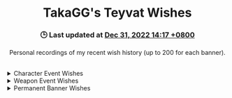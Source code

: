 <h1 align="center">TakaGG's Teyvat Wishes</h1>
<h3 align="center">🕒 Last updated at <u>Dec 31, 2022 14:17 +0800</u></h3>
<p align="center">
  Personal recordings of my recent wish history (up to 200 for each banner).
</p>
<br />
<details>
  <summary>Character Event Wishes</summary>
  <table>
    <tr>
      <td>2022-12-30 20:25:40+00:00</td>
      <td>Magic Guide (3* Weapon)</td>
    </tr>
    <tr>
      <td>2022-12-30 20:25:40+00:00</td>
      <td>Emerald Orb (3* Weapon)</td>
    </tr>
    <tr>
      <td>2022-12-30 20:25:40+00:00</td>
      <td style="color: purple">Kujou Sara (4* Character)</td>
    </tr>
    <tr>
      <td>2022-12-30 20:25:40+00:00</td>
      <td>Sharpshooter's Oath (3* Weapon)</td>
    </tr>
    <tr>
      <td>2022-12-30 20:25:40+00:00</td>
      <td>Harbinger of Dawn (3* Weapon)</td>
    </tr>
    <tr>
      <td>2022-12-30 20:25:40+00:00</td>
      <td>Black Tassel (3* Weapon)</td>
    </tr>
    <tr>
      <td>2022-12-30 20:25:40+00:00</td>
      <td style="color: gold">Raiden Shogun (5* Character)</td>
    </tr>
    <tr>
      <td>2022-12-30 20:25:40+00:00</td>
      <td>Bloodtainted Greatsword (3* Weapon)</td>
    </tr>
    <tr>
      <td>2022-12-30 20:25:40+00:00</td>
      <td>Black Tassel (3* Weapon)</td>
    </tr>
    <tr>
      <td>2022-12-30 20:25:40+00:00</td>
      <td>Thrilling Tales of Dragon Slayers (3* Weapon)</td>
    </tr>
    <tr>
      <td>2022-12-30 20:25:30+00:00</td>
      <td>Sharpshooter's Oath (3* Weapon)</td>
    </tr>
    <tr>
      <td>2022-12-30 20:25:30+00:00</td>
      <td>Harbinger of Dawn (3* Weapon)</td>
    </tr>
    <tr>
      <td>2022-12-30 20:25:30+00:00</td>
      <td style="color: purple">Sayu (4* Character)</td>
    </tr>
    <tr>
      <td>2022-12-30 20:25:30+00:00</td>
      <td>Sharpshooter's Oath (3* Weapon)</td>
    </tr>
    <tr>
      <td>2022-12-30 20:25:30+00:00</td>
      <td>Skyrider Sword (3* Weapon)</td>
    </tr>
    <tr>
      <td>2022-12-30 20:25:30+00:00</td>
      <td>Ferrous Shadow (3* Weapon)</td>
    </tr>
    <tr>
      <td>2022-12-30 20:25:30+00:00</td>
      <td>Sharpshooter's Oath (3* Weapon)</td>
    </tr>
    <tr>
      <td>2022-12-30 20:25:30+00:00</td>
      <td>Sharpshooter's Oath (3* Weapon)</td>
    </tr>
    <tr>
      <td>2022-12-30 20:25:30+00:00</td>
      <td>Magic Guide (3* Weapon)</td>
    </tr>
    <tr>
      <td>2022-12-30 20:25:30+00:00</td>
      <td>Slingshot (3* Weapon)</td>
    </tr>
    <tr>
      <td>2022-12-30 20:25:24+00:00</td>
      <td>Thrilling Tales of Dragon Slayers (3* Weapon)</td>
    </tr>
    <tr>
      <td>2022-12-30 20:25:24+00:00</td>
      <td style="color: purple">Sacrificial Fragments (4* Weapon)</td>
    </tr>
    <tr>
      <td>2022-12-30 20:25:24+00:00</td>
      <td>Raven Bow (3* Weapon)</td>
    </tr>
    <tr>
      <td>2022-12-30 20:25:24+00:00</td>
      <td>Magic Guide (3* Weapon)</td>
    </tr>
    <tr>
      <td>2022-12-30 20:25:24+00:00</td>
      <td>Magic Guide (3* Weapon)</td>
    </tr>
    <tr>
      <td>2022-12-30 20:25:24+00:00</td>
      <td>Harbinger of Dawn (3* Weapon)</td>
    </tr>
    <tr>
      <td>2022-12-30 20:25:24+00:00</td>
      <td>Black Tassel (3* Weapon)</td>
    </tr>
    <tr>
      <td>2022-12-30 20:25:24+00:00</td>
      <td>Raven Bow (3* Weapon)</td>
    </tr>
    <tr>
      <td>2022-12-30 20:25:24+00:00</td>
      <td>Debate Club (3* Weapon)</td>
    </tr>
    <tr>
      <td>2022-12-30 20:25:24+00:00</td>
      <td>Slingshot (3* Weapon)</td>
    </tr>
    <tr>
      <td>2022-12-30 20:25:18+00:00</td>
      <td>Skyrider Sword (3* Weapon)</td>
    </tr>
    <tr>
      <td>2022-12-30 20:25:18+00:00</td>
      <td style="color: purple">Rosaria (4* Character)</td>
    </tr>
    <tr>
      <td>2022-12-30 20:25:18+00:00</td>
      <td>Emerald Orb (3* Weapon)</td>
    </tr>
    <tr>
      <td>2022-12-30 20:25:18+00:00</td>
      <td>Thrilling Tales of Dragon Slayers (3* Weapon)</td>
    </tr>
    <tr>
      <td>2022-12-30 20:25:18+00:00</td>
      <td>Cool Steel (3* Weapon)</td>
    </tr>
    <tr>
      <td>2022-12-30 20:25:18+00:00</td>
      <td>Slingshot (3* Weapon)</td>
    </tr>
    <tr>
      <td>2022-12-30 20:25:18+00:00</td>
      <td>Cool Steel (3* Weapon)</td>
    </tr>
    <tr>
      <td>2022-12-30 20:25:18+00:00</td>
      <td>Harbinger of Dawn (3* Weapon)</td>
    </tr>
    <tr>
      <td>2022-12-30 20:25:18+00:00</td>
      <td>Skyrider Sword (3* Weapon)</td>
    </tr>
    <tr>
      <td>2022-12-30 20:25:18+00:00</td>
      <td>Magic Guide (3* Weapon)</td>
    </tr>
    <tr>
      <td>2022-12-30 20:25:11+00:00</td>
      <td>Thrilling Tales of Dragon Slayers (3* Weapon)</td>
    </tr>
    <tr>
      <td>2022-12-30 20:25:11+00:00</td>
      <td style="color: purple">Eye of Perception (4* Weapon)</td>
    </tr>
    <tr>
      <td>2022-12-30 20:25:11+00:00</td>
      <td>Cool Steel (3* Weapon)</td>
    </tr>
    <tr>
      <td>2022-12-30 20:25:11+00:00</td>
      <td>Slingshot (3* Weapon)</td>
    </tr>
    <tr>
      <td>2022-12-30 20:25:11+00:00</td>
      <td>Emerald Orb (3* Weapon)</td>
    </tr>
    <tr>
      <td>2022-12-30 20:25:11+00:00</td>
      <td>Thrilling Tales of Dragon Slayers (3* Weapon)</td>
    </tr>
    <tr>
      <td>2022-12-30 20:25:11+00:00</td>
      <td>Thrilling Tales of Dragon Slayers (3* Weapon)</td>
    </tr>
    <tr>
      <td>2022-12-30 20:25:11+00:00</td>
      <td>Thrilling Tales of Dragon Slayers (3* Weapon)</td>
    </tr>
    <tr>
      <td>2022-12-30 20:25:11+00:00</td>
      <td>Bloodtainted Greatsword (3* Weapon)</td>
    </tr>
    <tr>
      <td>2022-12-30 20:25:11+00:00</td>
      <td>Cool Steel (3* Weapon)</td>
    </tr>
    <tr>
      <td>2022-12-30 20:24:59+00:00</td>
      <td style="color: purple">Sayu (4* Character)</td>
    </tr>
    <tr>
      <td>2022-12-30 20:24:59+00:00</td>
      <td>Black Tassel (3* Weapon)</td>
    </tr>
    <tr>
      <td>2022-12-30 20:24:59+00:00</td>
      <td>Raven Bow (3* Weapon)</td>
    </tr>
    <tr>
      <td>2022-12-30 20:24:59+00:00</td>
      <td>Ferrous Shadow (3* Weapon)</td>
    </tr>
    <tr>
      <td>2022-12-30 20:24:59+00:00</td>
      <td>Magic Guide (3* Weapon)</td>
    </tr>
    <tr>
      <td>2022-12-30 20:24:59+00:00</td>
      <td>Harbinger of Dawn (3* Weapon)</td>
    </tr>
    <tr>
      <td>2022-12-30 20:24:59+00:00</td>
      <td>Emerald Orb (3* Weapon)</td>
    </tr>
    <tr>
      <td>2022-12-30 20:24:59+00:00</td>
      <td>Cool Steel (3* Weapon)</td>
    </tr>
    <tr>
      <td>2022-12-30 20:24:59+00:00</td>
      <td>Black Tassel (3* Weapon)</td>
    </tr>
    <tr>
      <td>2022-12-30 20:24:59+00:00</td>
      <td style="color: purple">Rosaria (4* Character)</td>
    </tr>
    <tr>
      <td>2022-12-30 20:23:40+00:00</td>
      <td>Debate Club (3* Weapon)</td>
    </tr>
    <tr>
      <td>2022-12-30 20:23:40+00:00</td>
      <td>Ferrous Shadow (3* Weapon)</td>
    </tr>
    <tr>
      <td>2022-12-30 20:23:40+00:00</td>
      <td>Magic Guide (3* Weapon)</td>
    </tr>
    <tr>
      <td>2022-12-30 20:23:40+00:00</td>
      <td>Slingshot (3* Weapon)</td>
    </tr>
    <tr>
      <td>2022-12-30 20:23:40+00:00</td>
      <td>Debate Club (3* Weapon)</td>
    </tr>
    <tr>
      <td>2022-12-30 20:23:40+00:00</td>
      <td>Raven Bow (3* Weapon)</td>
    </tr>
    <tr>
      <td>2022-12-30 20:23:40+00:00</td>
      <td style="color: gold">Tighnari (5* Character)</td>
    </tr>
    <tr>
      <td>2022-12-30 20:23:40+00:00</td>
      <td>Black Tassel (3* Weapon)</td>
    </tr>
    <tr>
      <td>2022-12-30 20:23:40+00:00</td>
      <td style="color: purple">Kujou Sara (4* Character)</td>
    </tr>
    <tr>
      <td>2022-12-30 20:23:40+00:00</td>
      <td>Black Tassel (3* Weapon)</td>
    </tr>
    <tr>
      <td>2022-12-30 20:23:33+00:00</td>
      <td>Slingshot (3* Weapon)</td>
    </tr>
    <tr>
      <td>2022-12-30 20:23:33+00:00</td>
      <td>Black Tassel (3* Weapon)</td>
    </tr>
    <tr>
      <td>2022-12-30 20:23:33+00:00</td>
      <td>Skyrider Sword (3* Weapon)</td>
    </tr>
    <tr>
      <td>2022-12-30 20:23:33+00:00</td>
      <td>Emerald Orb (3* Weapon)</td>
    </tr>
    <tr>
      <td>2022-12-30 20:23:33+00:00</td>
      <td style="color: purple">Kujou Sara (4* Character)</td>
    </tr>
    <tr>
      <td>2022-12-30 20:23:33+00:00</td>
      <td>Magic Guide (3* Weapon)</td>
    </tr>
    <tr>
      <td>2022-12-30 20:23:33+00:00</td>
      <td>Thrilling Tales of Dragon Slayers (3* Weapon)</td>
    </tr>
    <tr>
      <td>2022-12-30 20:23:33+00:00</td>
      <td>Skyrider Sword (3* Weapon)</td>
    </tr>
    <tr>
      <td>2022-12-30 20:23:33+00:00</td>
      <td>Slingshot (3* Weapon)</td>
    </tr>
    <tr>
      <td>2022-12-30 20:23:33+00:00</td>
      <td>Emerald Orb (3* Weapon)</td>
    </tr>
    <tr>
      <td>2022-12-30 20:23:27+00:00</td>
      <td>Harbinger of Dawn (3* Weapon)</td>
    </tr>
    <tr>
      <td>2022-12-30 20:23:27+00:00</td>
      <td>Cool Steel (3* Weapon)</td>
    </tr>
    <tr>
      <td>2022-12-30 20:23:27+00:00</td>
      <td>Black Tassel (3* Weapon)</td>
    </tr>
    <tr>
      <td>2022-12-30 20:23:27+00:00</td>
      <td style="color: purple">Dragon's Bane (4* Weapon)</td>
    </tr>
    <tr>
      <td>2022-12-30 20:23:27+00:00</td>
      <td>Raven Bow (3* Weapon)</td>
    </tr>
    <tr>
      <td>2022-12-30 20:23:27+00:00</td>
      <td>Raven Bow (3* Weapon)</td>
    </tr>
    <tr>
      <td>2022-12-30 20:23:27+00:00</td>
      <td>Raven Bow (3* Weapon)</td>
    </tr>
    <tr>
      <td>2022-12-30 20:23:27+00:00</td>
      <td>Magic Guide (3* Weapon)</td>
    </tr>
    <tr>
      <td>2022-12-30 20:23:27+00:00</td>
      <td>Raven Bow (3* Weapon)</td>
    </tr>
    <tr>
      <td>2022-12-30 20:23:27+00:00</td>
      <td>Emerald Orb (3* Weapon)</td>
    </tr>
    <tr>
      <td>2022-12-30 20:23:20+00:00</td>
      <td>Raven Bow (3* Weapon)</td>
    </tr>
    <tr>
      <td>2022-12-30 20:23:20+00:00</td>
      <td>Magic Guide (3* Weapon)</td>
    </tr>
    <tr>
      <td>2022-12-30 20:23:20+00:00</td>
      <td style="color: purple">Rosaria (4* Character)</td>
    </tr>
    <tr>
      <td>2022-12-30 20:23:20+00:00</td>
      <td>Raven Bow (3* Weapon)</td>
    </tr>
    <tr>
      <td>2022-12-30 20:23:20+00:00</td>
      <td>Raven Bow (3* Weapon)</td>
    </tr>
    <tr>
      <td>2022-12-30 20:23:20+00:00</td>
      <td>Bloodtainted Greatsword (3* Weapon)</td>
    </tr>
    <tr>
      <td>2022-12-30 20:23:20+00:00</td>
      <td>Raven Bow (3* Weapon)</td>
    </tr>
    <tr>
      <td>2022-12-30 20:23:20+00:00</td>
      <td>Bloodtainted Greatsword (3* Weapon)</td>
    </tr>
    <tr>
      <td>2022-12-30 20:23:20+00:00</td>
      <td>Black Tassel (3* Weapon)</td>
    </tr>
    <tr>
      <td>2022-12-30 20:23:20+00:00</td>
      <td>Raven Bow (3* Weapon)</td>
    </tr>
    <tr>
      <td>2022-12-30 20:23:07+00:00</td>
      <td>Raven Bow (3* Weapon)</td>
    </tr>
    <tr>
      <td>2022-12-30 20:23:07+00:00</td>
      <td>Thrilling Tales of Dragon Slayers (3* Weapon)</td>
    </tr>
    <tr>
      <td>2022-12-30 20:23:07+00:00</td>
      <td style="color: purple">Lion's Roar (4* Weapon)</td>
    </tr>
    <tr>
      <td>2022-12-30 20:23:07+00:00</td>
      <td>Ferrous Shadow (3* Weapon)</td>
    </tr>
    <tr>
      <td>2022-12-30 20:23:07+00:00</td>
      <td>Harbinger of Dawn (3* Weapon)</td>
    </tr>
    <tr>
      <td>2022-12-30 20:23:07+00:00</td>
      <td>Magic Guide (3* Weapon)</td>
    </tr>
    <tr>
      <td>2022-12-30 20:23:07+00:00</td>
      <td>Thrilling Tales of Dragon Slayers (3* Weapon)</td>
    </tr>
    <tr>
      <td>2022-12-30 20:23:07+00:00</td>
      <td>Raven Bow (3* Weapon)</td>
    </tr>
    <tr>
      <td>2022-12-30 20:23:07+00:00</td>
      <td style="color: purple">Rosaria (4* Character)</td>
    </tr>
    <tr>
      <td>2022-12-30 20:23:07+00:00</td>
      <td>Black Tassel (3* Weapon)</td>
    </tr>
    <tr>
      <td>2022-12-30 20:23:03+00:00</td>
      <td>Slingshot (3* Weapon)</td>
    </tr>
    <tr>
      <td>2022-12-30 20:23:03+00:00</td>
      <td>Sharpshooter's Oath (3* Weapon)</td>
    </tr>
    <tr>
      <td>2022-12-30 20:23:03+00:00</td>
      <td>Magic Guide (3* Weapon)</td>
    </tr>
    <tr>
      <td>2022-12-30 20:23:03+00:00</td>
      <td>Sharpshooter's Oath (3* Weapon)</td>
    </tr>
    <tr>
      <td>2022-12-30 20:23:03+00:00</td>
      <td>Sharpshooter's Oath (3* Weapon)</td>
    </tr>
    <tr>
      <td>2022-12-30 20:23:03+00:00</td>
      <td>Slingshot (3* Weapon)</td>
    </tr>
    <tr>
      <td>2022-12-30 20:23:03+00:00</td>
      <td>Ferrous Shadow (3* Weapon)</td>
    </tr>
    <tr>
      <td>2022-12-30 20:23:03+00:00</td>
      <td>Bloodtainted Greatsword (3* Weapon)</td>
    </tr>
    <tr>
      <td>2022-12-30 20:23:03+00:00</td>
      <td style="color: purple">Barbara (4* Character)</td>
    </tr>
    <tr>
      <td>2022-12-30 20:23:03+00:00</td>
      <td>Cool Steel (3* Weapon)</td>
    </tr>
    <tr>
      <td>2022-12-30 20:22:58+00:00</td>
      <td>Skyrider Sword (3* Weapon)</td>
    </tr>
    <tr>
      <td>2022-12-30 20:22:58+00:00</td>
      <td>Sharpshooter's Oath (3* Weapon)</td>
    </tr>
    <tr>
      <td>2022-12-30 20:22:58+00:00</td>
      <td>Skyrider Sword (3* Weapon)</td>
    </tr>
    <tr>
      <td>2022-12-30 20:22:58+00:00</td>
      <td>Magic Guide (3* Weapon)</td>
    </tr>
    <tr>
      <td>2022-12-30 20:22:58+00:00</td>
      <td>Ferrous Shadow (3* Weapon)</td>
    </tr>
    <tr>
      <td>2022-12-30 20:22:58+00:00</td>
      <td style="color: purple">Rosaria (4* Character)</td>
    </tr>
    <tr>
      <td>2022-12-30 20:22:58+00:00</td>
      <td>Bloodtainted Greatsword (3* Weapon)</td>
    </tr>
    <tr>
      <td>2022-12-30 20:22:58+00:00</td>
      <td>Bloodtainted Greatsword (3* Weapon)</td>
    </tr>
    <tr>
      <td>2022-12-30 20:22:58+00:00</td>
      <td>Harbinger of Dawn (3* Weapon)</td>
    </tr>
    <tr>
      <td>2022-12-30 20:22:58+00:00</td>
      <td>Debate Club (3* Weapon)</td>
    </tr>
    <tr>
      <td>2022-12-30 20:22:51+00:00</td>
      <td>Harbinger of Dawn (3* Weapon)</td>
    </tr>
    <tr>
      <td>2022-12-30 20:22:51+00:00</td>
      <td>Emerald Orb (3* Weapon)</td>
    </tr>
    <tr>
      <td>2022-12-30 20:22:51+00:00</td>
      <td>Harbinger of Dawn (3* Weapon)</td>
    </tr>
    <tr>
      <td>2022-12-30 20:22:51+00:00</td>
      <td>Thrilling Tales of Dragon Slayers (3* Weapon)</td>
    </tr>
    <tr>
      <td>2022-12-30 20:22:51+00:00</td>
      <td>Slingshot (3* Weapon)</td>
    </tr>
    <tr>
      <td>2022-12-30 20:22:51+00:00</td>
      <td style="color: purple">Favonius Warbow (4* Weapon)</td>
    </tr>
    <tr>
      <td>2022-12-30 20:22:51+00:00</td>
      <td>Cool Steel (3* Weapon)</td>
    </tr>
    <tr>
      <td>2022-12-30 20:22:51+00:00</td>
      <td>Slingshot (3* Weapon)</td>
    </tr>
    <tr>
      <td>2022-12-30 20:22:51+00:00</td>
      <td>Debate Club (3* Weapon)</td>
    </tr>
    <tr>
      <td>2022-12-30 20:22:51+00:00</td>
      <td>Thrilling Tales of Dragon Slayers (3* Weapon)</td>
    </tr>
    <tr>
      <td>2022-12-30 20:21:36+00:00</td>
      <td>Slingshot (3* Weapon)</td>
    </tr>
    <tr>
      <td>2022-12-30 20:21:36+00:00</td>
      <td>Harbinger of Dawn (3* Weapon)</td>
    </tr>
    <tr>
      <td>2022-12-30 20:21:36+00:00</td>
      <td>Debate Club (3* Weapon)</td>
    </tr>
    <tr>
      <td>2022-12-30 20:21:36+00:00</td>
      <td>Emerald Orb (3* Weapon)</td>
    </tr>
    <tr>
      <td>2022-12-30 20:21:36+00:00</td>
      <td style="color: purple">Sayu (4* Character)</td>
    </tr>
    <tr>
      <td>2022-12-30 20:21:36+00:00</td>
      <td>Black Tassel (3* Weapon)</td>
    </tr>
    <tr>
      <td>2022-12-30 20:21:36+00:00</td>
      <td style="color: gold">Raiden Shogun (5* Character)</td>
    </tr>
    <tr>
      <td>2022-12-30 20:21:36+00:00</td>
      <td>Thrilling Tales of Dragon Slayers (3* Weapon)</td>
    </tr>
    <tr>
      <td>2022-12-30 20:21:36+00:00</td>
      <td>Ferrous Shadow (3* Weapon)</td>
    </tr>
    <tr>
      <td>2022-12-30 20:21:36+00:00</td>
      <td>Ferrous Shadow (3* Weapon)</td>
    </tr>
    <tr>
      <td>2022-12-30 20:21:30+00:00</td>
      <td>Ferrous Shadow (3* Weapon)</td>
    </tr>
    <tr>
      <td>2022-12-30 20:21:30+00:00</td>
      <td>Slingshot (3* Weapon)</td>
    </tr>
    <tr>
      <td>2022-12-30 20:21:30+00:00</td>
      <td>Raven Bow (3* Weapon)</td>
    </tr>
    <tr>
      <td>2022-12-30 20:21:30+00:00</td>
      <td style="color: purple">Kujou Sara (4* Character)</td>
    </tr>
    <tr>
      <td>2022-12-30 20:21:30+00:00</td>
      <td>Slingshot (3* Weapon)</td>
    </tr>
    <tr>
      <td>2022-12-30 20:21:30+00:00</td>
      <td>Magic Guide (3* Weapon)</td>
    </tr>
    <tr>
      <td>2022-12-30 20:21:30+00:00</td>
      <td>Cool Steel (3* Weapon)</td>
    </tr>
    <tr>
      <td>2022-12-30 20:21:30+00:00</td>
      <td>Raven Bow (3* Weapon)</td>
    </tr>
    <tr>
      <td>2022-12-30 20:21:30+00:00</td>
      <td>Sharpshooter's Oath (3* Weapon)</td>
    </tr>
    <tr>
      <td>2022-12-30 20:21:30+00:00</td>
      <td>Magic Guide (3* Weapon)</td>
    </tr>
    <tr>
      <td>2022-12-30 20:21:23+00:00</td>
      <td>Thrilling Tales of Dragon Slayers (3* Weapon)</td>
    </tr>
    <tr>
      <td>2022-12-30 20:21:23+00:00</td>
      <td>Raven Bow (3* Weapon)</td>
    </tr>
    <tr>
      <td>2022-12-30 20:21:23+00:00</td>
      <td>Sharpshooter's Oath (3* Weapon)</td>
    </tr>
    <tr>
      <td>2022-12-30 20:21:23+00:00</td>
      <td style="color: purple">Sayu (4* Character)</td>
    </tr>
    <tr>
      <td>2022-12-30 20:21:23+00:00</td>
      <td>Debate Club (3* Weapon)</td>
    </tr>
    <tr>
      <td>2022-12-30 20:21:23+00:00</td>
      <td>Debate Club (3* Weapon)</td>
    </tr>
    <tr>
      <td>2022-12-30 20:21:23+00:00</td>
      <td>Bloodtainted Greatsword (3* Weapon)</td>
    </tr>
    <tr>
      <td>2022-12-30 20:21:23+00:00</td>
      <td>Bloodtainted Greatsword (3* Weapon)</td>
    </tr>
    <tr>
      <td>2022-12-30 20:21:23+00:00</td>
      <td>Black Tassel (3* Weapon)</td>
    </tr>
    <tr>
      <td>2022-12-30 20:21:23+00:00</td>
      <td style="color: purple">Favonius Codex (4* Weapon)</td>
    </tr>
    <tr>
      <td>2022-12-30 20:21:16+00:00</td>
      <td>Raven Bow (3* Weapon)</td>
    </tr>
    <tr>
      <td>2022-12-30 20:21:16+00:00</td>
      <td>Cool Steel (3* Weapon)</td>
    </tr>
    <tr>
      <td>2022-12-30 20:21:16+00:00</td>
      <td>Thrilling Tales of Dragon Slayers (3* Weapon)</td>
    </tr>
    <tr>
      <td>2022-12-30 20:21:16+00:00</td>
      <td>Harbinger of Dawn (3* Weapon)</td>
    </tr>
    <tr>
      <td>2022-12-30 20:21:16+00:00</td>
      <td>Magic Guide (3* Weapon)</td>
    </tr>
    <tr>
      <td>2022-12-30 20:21:16+00:00</td>
      <td>Skyrider Sword (3* Weapon)</td>
    </tr>
    <tr>
      <td>2022-12-30 20:21:16+00:00</td>
      <td>Black Tassel (3* Weapon)</td>
    </tr>
    <tr>
      <td>2022-12-30 20:21:16+00:00</td>
      <td style="color: purple">Rosaria (4* Character)</td>
    </tr>
    <tr>
      <td>2022-12-30 20:21:16+00:00</td>
      <td>Black Tassel (3* Weapon)</td>
    </tr>
    <tr>
      <td>2022-12-30 20:21:16+00:00</td>
      <td>Emerald Orb (3* Weapon)</td>
    </tr>
    <tr>
      <td>2022-12-30 20:21:08+00:00</td>
      <td>Slingshot (3* Weapon)</td>
    </tr>
    <tr>
      <td>2022-12-30 20:21:08+00:00</td>
      <td style="color: purple">Sayu (4* Character)</td>
    </tr>
    <tr>
      <td>2022-12-30 20:21:08+00:00</td>
      <td>Skyrider Sword (3* Weapon)</td>
    </tr>
    <tr>
      <td>2022-12-30 20:21:08+00:00</td>
      <td>Skyrider Sword (3* Weapon)</td>
    </tr>
    <tr>
      <td>2022-12-30 20:21:08+00:00</td>
      <td>Black Tassel (3* Weapon)</td>
    </tr>
    <tr>
      <td>2022-12-30 20:21:08+00:00</td>
      <td>Cool Steel (3* Weapon)</td>
    </tr>
    <tr>
      <td>2022-12-30 20:21:08+00:00</td>
      <td>Black Tassel (3* Weapon)</td>
    </tr>
    <tr>
      <td>2022-12-30 20:21:08+00:00</td>
      <td>Slingshot (3* Weapon)</td>
    </tr>
    <tr>
      <td>2022-12-30 20:21:08+00:00</td>
      <td>Bloodtainted Greatsword (3* Weapon)</td>
    </tr>
    <tr>
      <td>2022-12-30 20:21:08+00:00</td>
      <td>Thrilling Tales of Dragon Slayers (3* Weapon)</td>
    </tr>
    <tr>
      <td>2022-12-30 20:21:01+00:00</td>
      <td style="color: purple">Sayu (4* Character)</td>
    </tr>
    <tr>
      <td>2022-12-30 20:21:01+00:00</td>
      <td>Skyrider Sword (3* Weapon)</td>
    </tr>
    <tr>
      <td>2022-12-30 20:21:01+00:00</td>
      <td>Thrilling Tales of Dragon Slayers (3* Weapon)</td>
    </tr>
    <tr>
      <td>2022-12-30 20:21:01+00:00</td>
      <td>Black Tassel (3* Weapon)</td>
    </tr>
    <tr>
      <td>2022-12-30 20:21:01+00:00</td>
      <td>Ferrous Shadow (3* Weapon)</td>
    </tr>
    <tr>
      <td>2022-12-30 20:21:01+00:00</td>
      <td>Emerald Orb (3* Weapon)</td>
    </tr>
    <tr>
      <td>2022-12-30 20:21:01+00:00</td>
      <td>Magic Guide (3* Weapon)</td>
    </tr>
    <tr>
      <td>2022-12-30 20:21:01+00:00</td>
      <td>Ferrous Shadow (3* Weapon)</td>
    </tr>
    <tr>
      <td>2022-12-30 20:21:01+00:00</td>
      <td>Debate Club (3* Weapon)</td>
    </tr>
    <tr>
      <td>2022-12-30 20:21:01+00:00</td>
      <td style="color: purple">Rosaria (4* Character)</td>
    </tr>
  </table>
</details>
<details>
  <summary>Weapon Event Wishes</summary>
  <table>
    <tr>
      <td>2022-12-30 20:31:52+00:00</td>
      <td>Mouun's Moon (4* Weapon)</td>
    </tr>
    <tr>
      <td>2022-12-30 20:31:52+00:00</td>
      <td>Black Tassel (3* Weapon)</td>
    </tr>
    <tr>
      <td>2022-12-30 20:31:52+00:00</td>
      <td>Harbinger of Dawn (3* Weapon)</td>
    </tr>
    <tr>
      <td>2022-12-30 20:31:52+00:00</td>
      <td>Thrilling Tales of Dragon Slayers (3* Weapon)</td>
    </tr>
    <tr>
      <td>2022-12-30 20:31:52+00:00</td>
      <td>Black Tassel (3* Weapon)</td>
    </tr>
    <tr>
      <td>2022-12-30 20:31:52+00:00</td>
      <td>Black Tassel (3* Weapon)</td>
    </tr>
    <tr>
      <td>2022-12-30 20:31:52+00:00</td>
      <td>Engulfing Lightning (5* Weapon)</td>
    </tr>
    <tr>
      <td>2022-12-30 20:31:52+00:00</td>
      <td>Bloodtainted Greatsword (3* Weapon)</td>
    </tr>
    <tr>
      <td>2022-12-30 20:31:52+00:00</td>
      <td>Harbinger of Dawn (3* Weapon)</td>
    </tr>
    <tr>
      <td>2022-12-30 20:31:52+00:00</td>
      <td>Sacrificial Fragments (4* Weapon)</td>
    </tr>
    <tr>
      <td>2022-12-30 20:31:45+00:00</td>
      <td>Emerald Orb (3* Weapon)</td>
    </tr>
    <tr>
      <td>2022-12-30 20:31:45+00:00</td>
      <td>Raven Bow (3* Weapon)</td>
    </tr>
    <tr>
      <td>2022-12-30 20:31:45+00:00</td>
      <td>Debate Club (3* Weapon)</td>
    </tr>
    <tr>
      <td>2022-12-30 20:31:45+00:00</td>
      <td>Black Tassel (3* Weapon)</td>
    </tr>
    <tr>
      <td>2022-12-30 20:31:45+00:00</td>
      <td>Bloodtainted Greatsword (3* Weapon)</td>
    </tr>
    <tr>
      <td>2022-12-30 20:31:45+00:00</td>
      <td>Emerald Orb (3* Weapon)</td>
    </tr>
    <tr>
      <td>2022-12-30 20:31:45+00:00</td>
      <td>Emerald Orb (3* Weapon)</td>
    </tr>
    <tr>
      <td>2022-12-30 20:31:45+00:00</td>
      <td>Mouun's Moon (4* Weapon)</td>
    </tr>
    <tr>
      <td>2022-12-30 20:31:45+00:00</td>
      <td>Sacrificial Fragments (4* Weapon)</td>
    </tr>
    <tr>
      <td>2022-12-30 20:31:45+00:00</td>
      <td>Skyrider Sword (3* Weapon)</td>
    </tr>
    <tr>
      <td>2022-12-30 20:31:23+00:00</td>
      <td>Debate Club (3* Weapon)</td>
    </tr>
    <tr>
      <td>2022-12-30 20:31:23+00:00</td>
      <td>Magic Guide (3* Weapon)</td>
    </tr>
    <tr>
      <td>2022-12-30 20:31:23+00:00</td>
      <td>Black Tassel (3* Weapon)</td>
    </tr>
    <tr>
      <td>2022-12-30 20:31:23+00:00</td>
      <td>Bloodtainted Greatsword (3* Weapon)</td>
    </tr>
    <tr>
      <td>2022-12-30 20:31:23+00:00</td>
      <td>Thrilling Tales of Dragon Slayers (3* Weapon)</td>
    </tr>
    <tr>
      <td>2022-12-30 20:31:23+00:00</td>
      <td>Black Tassel (3* Weapon)</td>
    </tr>
    <tr>
      <td>2022-12-30 20:31:23+00:00</td>
      <td>Sucrose (4* Character)</td>
    </tr>
    <tr>
      <td>2022-12-30 20:31:23+00:00</td>
      <td>Harbinger of Dawn (3* Weapon)</td>
    </tr>
    <tr>
      <td>2022-12-30 20:31:23+00:00</td>
      <td>Cool Steel (3* Weapon)</td>
    </tr>
    <tr>
      <td>2022-12-30 20:31:23+00:00</td>
      <td>Raven Bow (3* Weapon)</td>
    </tr>
    <tr>
      <td>2022-12-30 20:31:15+00:00</td>
      <td>Akuoumaru (4* Weapon)</td>
    </tr>
    <tr>
      <td>2022-12-30 20:31:15+00:00</td>
      <td>Debate Club (3* Weapon)</td>
    </tr>
    <tr>
      <td>2022-12-30 20:31:15+00:00</td>
      <td>Black Tassel (3* Weapon)</td>
    </tr>
    <tr>
      <td>2022-12-30 20:31:15+00:00</td>
      <td>Ferrous Shadow (3* Weapon)</td>
    </tr>
    <tr>
      <td>2022-12-30 20:31:15+00:00</td>
      <td>Sharpshooter's Oath (3* Weapon)</td>
    </tr>
    <tr>
      <td>2022-12-30 20:31:15+00:00</td>
      <td>Debate Club (3* Weapon)</td>
    </tr>
    <tr>
      <td>2022-12-30 20:31:15+00:00</td>
      <td>Emerald Orb (3* Weapon)</td>
    </tr>
    <tr>
      <td>2022-12-30 20:31:15+00:00</td>
      <td>Skyrider Sword (3* Weapon)</td>
    </tr>
    <tr>
      <td>2022-12-30 20:31:15+00:00</td>
      <td>Lion's Roar (4* Weapon)</td>
    </tr>
    <tr>
      <td>2022-12-30 20:31:15+00:00</td>
      <td>Cool Steel (3* Weapon)</td>
    </tr>
    <tr>
      <td>2022-12-30 20:29:28+00:00</td>
      <td>Haran Geppaku Futsu (5* Weapon)</td>
    </tr>
    <tr>
      <td>2022-12-30 20:29:28+00:00</td>
      <td>Raven Bow (3* Weapon)</td>
    </tr>
    <tr>
      <td>2022-12-30 20:29:28+00:00</td>
      <td>Bloodtainted Greatsword (3* Weapon)</td>
    </tr>
    <tr>
      <td>2022-12-30 20:29:28+00:00</td>
      <td>Black Tassel (3* Weapon)</td>
    </tr>
    <tr>
      <td>2022-12-30 20:29:28+00:00</td>
      <td>Sharpshooter's Oath (3* Weapon)</td>
    </tr>
    <tr>
      <td>2022-12-30 20:29:28+00:00</td>
      <td>Skyrider Sword (3* Weapon)</td>
    </tr>
    <tr>
      <td>2022-12-30 20:29:28+00:00</td>
      <td>Sacrificial Fragments (4* Weapon)</td>
    </tr>
    <tr>
      <td>2022-12-30 20:29:28+00:00</td>
      <td>Ferrous Shadow (3* Weapon)</td>
    </tr>
    <tr>
      <td>2022-12-30 20:29:28+00:00</td>
      <td>Skyrider Sword (3* Weapon)</td>
    </tr>
    <tr>
      <td>2022-12-30 20:29:28+00:00</td>
      <td>Ferrous Shadow (3* Weapon)</td>
    </tr>
    <tr>
      <td>2022-12-30 20:28:43+00:00</td>
      <td>Cool Steel (3* Weapon)</td>
    </tr>
    <tr>
      <td>2022-12-30 20:28:43+00:00</td>
      <td>Thrilling Tales of Dragon Slayers (3* Weapon)</td>
    </tr>
    <tr>
      <td>2022-12-30 20:28:43+00:00</td>
      <td>Bloodtainted Greatsword (3* Weapon)</td>
    </tr>
    <tr>
      <td>2022-12-30 20:28:43+00:00</td>
      <td>Akuoumaru (4* Weapon)</td>
    </tr>
    <tr>
      <td>2022-12-30 20:28:43+00:00</td>
      <td>Emerald Orb (3* Weapon)</td>
    </tr>
    <tr>
      <td>2022-12-30 20:28:43+00:00</td>
      <td>Ferrous Shadow (3* Weapon)</td>
    </tr>
    <tr>
      <td>2022-12-30 20:28:43+00:00</td>
      <td>Magic Guide (3* Weapon)</td>
    </tr>
    <tr>
      <td>2022-12-30 20:28:43+00:00</td>
      <td>Amos' Bow (5* Weapon)</td>
    </tr>
    <tr>
      <td>2022-12-30 20:28:43+00:00</td>
      <td>Harbinger of Dawn (3* Weapon)</td>
    </tr>
    <tr>
      <td>2022-12-30 20:28:43+00:00</td>
      <td>Magic Guide (3* Weapon)</td>
    </tr>
    <tr>
      <td>2022-12-30 20:28:28+00:00</td>
      <td>Raven Bow (3* Weapon)</td>
    </tr>
    <tr>
      <td>2022-12-30 20:28:28+00:00</td>
      <td>Mouun's Moon (4* Weapon)</td>
    </tr>
    <tr>
      <td>2022-12-30 20:28:28+00:00</td>
      <td>Debate Club (3* Weapon)</td>
    </tr>
    <tr>
      <td>2022-12-30 20:28:28+00:00</td>
      <td>Cool Steel (3* Weapon)</td>
    </tr>
    <tr>
      <td>2022-12-30 20:28:28+00:00</td>
      <td>Debate Club (3* Weapon)</td>
    </tr>
    <tr>
      <td>2022-12-30 20:28:28+00:00</td>
      <td>Emerald Orb (3* Weapon)</td>
    </tr>
    <tr>
      <td>2022-12-30 20:28:28+00:00</td>
      <td>Ferrous Shadow (3* Weapon)</td>
    </tr>
    <tr>
      <td>2022-12-30 20:28:28+00:00</td>
      <td>Ferrous Shadow (3* Weapon)</td>
    </tr>
    <tr>
      <td>2022-12-30 20:28:28+00:00</td>
      <td>Raven Bow (3* Weapon)</td>
    </tr>
    <tr>
      <td>2022-12-30 20:28:28+00:00</td>
      <td>Yanfei (4* Character)</td>
    </tr>
    <tr>
      <td>2022-12-30 20:28:20+00:00</td>
      <td>Raven Bow (3* Weapon)</td>
    </tr>
    <tr>
      <td>2022-12-30 20:28:20+00:00</td>
      <td>Raven Bow (3* Weapon)</td>
    </tr>
    <tr>
      <td>2022-12-30 20:28:20+00:00</td>
      <td>Emerald Orb (3* Weapon)</td>
    </tr>
    <tr>
      <td>2022-12-30 20:28:20+00:00</td>
      <td>Thrilling Tales of Dragon Slayers (3* Weapon)</td>
    </tr>
    <tr>
      <td>2022-12-30 20:28:20+00:00</td>
      <td>Raven Bow (3* Weapon)</td>
    </tr>
    <tr>
      <td>2022-12-30 20:28:20+00:00</td>
      <td>Emerald Orb (3* Weapon)</td>
    </tr>
    <tr>
      <td>2022-12-30 20:28:20+00:00</td>
      <td>Ferrous Shadow (3* Weapon)</td>
    </tr>
    <tr>
      <td>2022-12-30 20:28:20+00:00</td>
      <td>Slingshot (3* Weapon)</td>
    </tr>
    <tr>
      <td>2022-12-30 20:28:20+00:00</td>
      <td>Lion's Roar (4* Weapon)</td>
    </tr>
    <tr>
      <td>2022-12-30 20:28:20+00:00</td>
      <td>Skyrider Sword (3* Weapon)</td>
    </tr>
    <tr>
      <td>2022-12-30 20:27:56+00:00</td>
      <td>Harbinger of Dawn (3* Weapon)</td>
    </tr>
    <tr>
      <td>2022-12-30 20:27:56+00:00</td>
      <td>Cool Steel (3* Weapon)</td>
    </tr>
    <tr>
      <td>2022-12-30 20:27:56+00:00</td>
      <td>Debate Club (3* Weapon)</td>
    </tr>
    <tr>
      <td>2022-12-30 20:27:56+00:00</td>
      <td>Debate Club (3* Weapon)</td>
    </tr>
    <tr>
      <td>2022-12-30 20:27:56+00:00</td>
      <td>Ferrous Shadow (3* Weapon)</td>
    </tr>
    <tr>
      <td>2022-12-30 20:27:56+00:00</td>
      <td>Thrilling Tales of Dragon Slayers (3* Weapon)</td>
    </tr>
    <tr>
      <td>2022-12-30 20:27:56+00:00</td>
      <td>Thrilling Tales of Dragon Slayers (3* Weapon)</td>
    </tr>
    <tr>
      <td>2022-12-30 20:27:56+00:00</td>
      <td>Akuoumaru (4* Weapon)</td>
    </tr>
    <tr>
      <td>2022-12-30 20:27:56+00:00</td>
      <td>Sharpshooter's Oath (3* Weapon)</td>
    </tr>
    <tr>
      <td>2022-12-30 20:27:56+00:00</td>
      <td>Debate Club (3* Weapon)</td>
    </tr>
    <tr>
      <td>2022-12-30 20:27:50+00:00</td>
      <td>Emerald Orb (3* Weapon)</td>
    </tr>
    <tr>
      <td>2022-12-30 20:27:50+00:00</td>
      <td>Ferrous Shadow (3* Weapon)</td>
    </tr>
    <tr>
      <td>2022-12-30 20:27:50+00:00</td>
      <td>Raven Bow (3* Weapon)</td>
    </tr>
    <tr>
      <td>2022-12-30 20:27:50+00:00</td>
      <td>Emerald Orb (3* Weapon)</td>
    </tr>
    <tr>
      <td>2022-12-30 20:27:50+00:00</td>
      <td>Slingshot (3* Weapon)</td>
    </tr>
    <tr>
      <td>2022-12-30 20:27:50+00:00</td>
      <td>Sacrificial Fragments (4* Weapon)</td>
    </tr>
    <tr>
      <td>2022-12-30 20:27:50+00:00</td>
      <td>Raven Bow (3* Weapon)</td>
    </tr>
    <tr>
      <td>2022-12-30 20:27:50+00:00</td>
      <td>Sacrificial Fragments (4* Weapon)</td>
    </tr>
    <tr>
      <td>2022-12-30 20:27:50+00:00</td>
      <td>Cool Steel (3* Weapon)</td>
    </tr>
    <tr>
      <td>2022-12-30 20:27:50+00:00</td>
      <td>Black Tassel (3* Weapon)</td>
    </tr>
    <tr>
      <td>2022-12-30 20:27:42+00:00</td>
      <td>Harbinger of Dawn (3* Weapon)</td>
    </tr>
    <tr>
      <td>2022-12-30 20:27:42+00:00</td>
      <td>Slingshot (3* Weapon)</td>
    </tr>
    <tr>
      <td>2022-12-30 20:27:42+00:00</td>
      <td>Sharpshooter's Oath (3* Weapon)</td>
    </tr>
    <tr>
      <td>2022-12-30 20:27:42+00:00</td>
      <td>Debate Club (3* Weapon)</td>
    </tr>
    <tr>
      <td>2022-12-30 20:27:42+00:00</td>
      <td>Slingshot (3* Weapon)</td>
    </tr>
    <tr>
      <td>2022-12-30 20:27:42+00:00</td>
      <td>Sacrificial Fragments (4* Weapon)</td>
    </tr>
    <tr>
      <td>2022-12-30 20:27:42+00:00</td>
      <td>Debate Club (3* Weapon)</td>
    </tr>
    <tr>
      <td>2022-12-30 20:27:42+00:00</td>
      <td>Slingshot (3* Weapon)</td>
    </tr>
    <tr>
      <td>2022-12-30 20:27:42+00:00</td>
      <td>Raven Bow (3* Weapon)</td>
    </tr>
    <tr>
      <td>2022-12-30 20:27:42+00:00</td>
      <td>Magic Guide (3* Weapon)</td>
    </tr>
    <tr>
      <td>2022-12-30 20:27:32+00:00</td>
      <td>Harbinger of Dawn (3* Weapon)</td>
    </tr>
    <tr>
      <td>2022-12-30 20:27:32+00:00</td>
      <td>Harbinger of Dawn (3* Weapon)</td>
    </tr>
    <tr>
      <td>2022-12-30 20:27:32+00:00</td>
      <td>Magic Guide (3* Weapon)</td>
    </tr>
    <tr>
      <td>2022-12-30 20:27:32+00:00</td>
      <td>Lion's Roar (4* Weapon)</td>
    </tr>
    <tr>
      <td>2022-12-30 20:27:32+00:00</td>
      <td>Harbinger of Dawn (3* Weapon)</td>
    </tr>
    <tr>
      <td>2022-12-30 20:27:32+00:00</td>
      <td>Harbinger of Dawn (3* Weapon)</td>
    </tr>
    <tr>
      <td>2022-12-30 20:27:32+00:00</td>
      <td>Skyrider Sword (3* Weapon)</td>
    </tr>
    <tr>
      <td>2022-12-30 20:27:32+00:00</td>
      <td>Debate Club (3* Weapon)</td>
    </tr>
    <tr>
      <td>2022-12-30 20:27:32+00:00</td>
      <td>Skyrider Sword (3* Weapon)</td>
    </tr>
    <tr>
      <td>2022-12-30 20:27:32+00:00</td>
      <td>Thrilling Tales of Dragon Slayers (3* Weapon)</td>
    </tr>
    <tr>
      <td>2022-11-19 21:50:39+00:00</td>
      <td>Sharpshooter's Oath (3* Weapon)</td>
    </tr>
    <tr>
      <td>2022-11-19 21:50:39+00:00</td>
      <td>The Bell (4* Weapon)</td>
    </tr>
    <tr>
      <td>2022-11-19 21:50:39+00:00</td>
      <td>Emerald Orb (3* Weapon)</td>
    </tr>
    <tr>
      <td>2022-11-19 21:50:39+00:00</td>
      <td>Kagura's Verity (5* Weapon)</td>
    </tr>
    <tr>
      <td>2022-11-19 21:50:39+00:00</td>
      <td>Slingshot (3* Weapon)</td>
    </tr>
    <tr>
      <td>2022-11-19 21:50:39+00:00</td>
      <td>Ferrous Shadow (3* Weapon)</td>
    </tr>
    <tr>
      <td>2022-11-19 21:50:39+00:00</td>
      <td>Emerald Orb (3* Weapon)</td>
    </tr>
    <tr>
      <td>2022-11-19 21:50:39+00:00</td>
      <td>Debate Club (3* Weapon)</td>
    </tr>
    <tr>
      <td>2022-11-19 21:50:39+00:00</td>
      <td>Black Tassel (3* Weapon)</td>
    </tr>
    <tr>
      <td>2022-11-19 21:50:39+00:00</td>
      <td>Sharpshooter's Oath (3* Weapon)</td>
    </tr>
    <tr>
      <td>2022-11-19 21:49:05+00:00</td>
      <td>The Bell (4* Weapon)</td>
    </tr>
    <tr>
      <td>2022-11-19 21:49:05+00:00</td>
      <td>Skyrider Sword (3* Weapon)</td>
    </tr>
    <tr>
      <td>2022-11-19 21:49:05+00:00</td>
      <td>Black Tassel (3* Weapon)</td>
    </tr>
    <tr>
      <td>2022-11-19 21:49:05+00:00</td>
      <td>Thrilling Tales of Dragon Slayers (3* Weapon)</td>
    </tr>
    <tr>
      <td>2022-11-19 21:49:05+00:00</td>
      <td>Bloodtainted Greatsword (3* Weapon)</td>
    </tr>
    <tr>
      <td>2022-11-19 21:49:05+00:00</td>
      <td>Cool Steel (3* Weapon)</td>
    </tr>
    <tr>
      <td>2022-11-19 21:49:05+00:00</td>
      <td>Black Tassel (3* Weapon)</td>
    </tr>
    <tr>
      <td>2022-11-19 21:49:05+00:00</td>
      <td>Magic Guide (3* Weapon)</td>
    </tr>
    <tr>
      <td>2022-11-19 21:49:05+00:00</td>
      <td>Debate Club (3* Weapon)</td>
    </tr>
    <tr>
      <td>2022-11-19 21:49:05+00:00</td>
      <td>Kujou Sara (4* Character)</td>
    </tr>
    <tr>
      <td>2022-11-19 21:47:15+00:00</td>
      <td>Harbinger of Dawn (3* Weapon)</td>
    </tr>
    <tr>
      <td>2022-11-19 21:47:15+00:00</td>
      <td>Bloodtainted Greatsword (3* Weapon)</td>
    </tr>
    <tr>
      <td>2022-11-19 21:47:15+00:00</td>
      <td>Favonius Sword (4* Weapon)</td>
    </tr>
    <tr>
      <td>2022-11-19 21:47:15+00:00</td>
      <td>Wolf's Gravestone (5* Weapon)</td>
    </tr>
    <tr>
      <td>2022-11-19 21:47:15+00:00</td>
      <td>Thrilling Tales of Dragon Slayers (3* Weapon)</td>
    </tr>
    <tr>
      <td>2022-11-19 21:47:15+00:00</td>
      <td>Ferrous Shadow (3* Weapon)</td>
    </tr>
    <tr>
      <td>2022-11-19 21:47:15+00:00</td>
      <td>Slingshot (3* Weapon)</td>
    </tr>
    <tr>
      <td>2022-11-19 21:47:15+00:00</td>
      <td>Raven Bow (3* Weapon)</td>
    </tr>
    <tr>
      <td>2022-11-19 21:47:15+00:00</td>
      <td>Harbinger of Dawn (3* Weapon)</td>
    </tr>
    <tr>
      <td>2022-11-19 21:47:15+00:00</td>
      <td>Ferrous Shadow (3* Weapon)</td>
    </tr>
    <tr>
      <td>2022-11-02 20:41:27+00:00</td>
      <td>The Flute (4* Weapon)</td>
    </tr>
    <tr>
      <td>2022-11-02 20:41:27+00:00</td>
      <td>Black Tassel (3* Weapon)</td>
    </tr>
    <tr>
      <td>2022-11-02 20:41:27+00:00</td>
      <td>Harbinger of Dawn (3* Weapon)</td>
    </tr>
    <tr>
      <td>2022-11-02 20:41:27+00:00</td>
      <td>Raven Bow (3* Weapon)</td>
    </tr>
    <tr>
      <td>2022-11-02 20:41:27+00:00</td>
      <td>Thrilling Tales of Dragon Slayers (3* Weapon)</td>
    </tr>
    <tr>
      <td>2022-11-02 20:41:27+00:00</td>
      <td>Cool Steel (3* Weapon)</td>
    </tr>
    <tr>
      <td>2022-11-02 20:41:27+00:00</td>
      <td>A Thousand Floating Dreams (5* Weapon)</td>
    </tr>
    <tr>
      <td>2022-11-02 20:41:27+00:00</td>
      <td>Cool Steel (3* Weapon)</td>
    </tr>
    <tr>
      <td>2022-11-02 20:41:27+00:00</td>
      <td>Favonius Lance (4* Weapon)</td>
    </tr>
    <tr>
      <td>2022-11-02 20:41:27+00:00</td>
      <td>The Flute (4* Weapon)</td>
    </tr>
    <tr>
      <td>2022-11-02 20:41:18+00:00</td>
      <td>Ferrous Shadow (3* Weapon)</td>
    </tr>
    <tr>
      <td>2022-11-02 20:41:18+00:00</td>
      <td>Slingshot (3* Weapon)</td>
    </tr>
    <tr>
      <td>2022-11-02 20:41:18+00:00</td>
      <td>Magic Guide (3* Weapon)</td>
    </tr>
    <tr>
      <td>2022-11-02 20:41:18+00:00</td>
      <td>Bloodtainted Greatsword (3* Weapon)</td>
    </tr>
    <tr>
      <td>2022-11-02 20:41:18+00:00</td>
      <td>Raven Bow (3* Weapon)</td>
    </tr>
    <tr>
      <td>2022-11-02 20:41:18+00:00</td>
      <td>Harbinger of Dawn (3* Weapon)</td>
    </tr>
    <tr>
      <td>2022-11-02 20:41:18+00:00</td>
      <td>Thrilling Tales of Dragon Slayers (3* Weapon)</td>
    </tr>
    <tr>
      <td>2022-11-02 20:41:18+00:00</td>
      <td>The Widsith (4* Weapon)</td>
    </tr>
    <tr>
      <td>2022-11-02 20:41:18+00:00</td>
      <td>Skyrider Sword (3* Weapon)</td>
    </tr>
    <tr>
      <td>2022-11-02 20:41:18+00:00</td>
      <td>Skyrider Sword (3* Weapon)</td>
    </tr>
    <tr>
      <td>2022-11-02 20:41:10+00:00</td>
      <td>Bloodtainted Greatsword (3* Weapon)</td>
    </tr>
    <tr>
      <td>2022-11-02 20:41:10+00:00</td>
      <td>Slingshot (3* Weapon)</td>
    </tr>
    <tr>
      <td>2022-11-02 20:41:10+00:00</td>
      <td>Cool Steel (3* Weapon)</td>
    </tr>
    <tr>
      <td>2022-11-02 20:41:10+00:00</td>
      <td>Raven Bow (3* Weapon)</td>
    </tr>
    <tr>
      <td>2022-11-02 20:41:10+00:00</td>
      <td>Sharpshooter's Oath (3* Weapon)</td>
    </tr>
    <tr>
      <td>2022-11-02 20:41:10+00:00</td>
      <td>Favonius Lance (4* Weapon)</td>
    </tr>
    <tr>
      <td>2022-11-02 20:41:10+00:00</td>
      <td>Cool Steel (3* Weapon)</td>
    </tr>
    <tr>
      <td>2022-11-02 20:41:10+00:00</td>
      <td>Harbinger of Dawn (3* Weapon)</td>
    </tr>
    <tr>
      <td>2022-11-02 20:41:10+00:00</td>
      <td>Harbinger of Dawn (3* Weapon)</td>
    </tr>
    <tr>
      <td>2022-11-02 20:41:10+00:00</td>
      <td>Slingshot (3* Weapon)</td>
    </tr>
    <tr>
      <td>2022-11-02 20:41:03+00:00</td>
      <td>Bloodtainted Greatsword (3* Weapon)</td>
    </tr>
    <tr>
      <td>2022-11-02 20:41:03+00:00</td>
      <td>Raven Bow (3* Weapon)</td>
    </tr>
    <tr>
      <td>2022-11-02 20:41:03+00:00</td>
      <td>Thrilling Tales of Dragon Slayers (3* Weapon)</td>
    </tr>
    <tr>
      <td>2022-11-02 20:41:03+00:00</td>
      <td>Raven Bow (3* Weapon)</td>
    </tr>
    <tr>
      <td>2022-11-02 20:41:03+00:00</td>
      <td>Ningguang (4* Character)</td>
    </tr>
    <tr>
      <td>2022-11-02 20:41:03+00:00</td>
      <td>Debate Club (3* Weapon)</td>
    </tr>
    <tr>
      <td>2022-11-02 20:41:03+00:00</td>
      <td>Ferrous Shadow (3* Weapon)</td>
    </tr>
    <tr>
      <td>2022-11-02 20:41:03+00:00</td>
      <td>Thrilling Tales of Dragon Slayers (3* Weapon)</td>
    </tr>
    <tr>
      <td>2022-11-02 20:41:03+00:00</td>
      <td>Emerald Orb (3* Weapon)</td>
    </tr>
    <tr>
      <td>2022-11-02 20:41:03+00:00</td>
      <td>Raven Bow (3* Weapon)</td>
    </tr>
    <tr>
      <td>2022-11-02 20:40:56+00:00</td>
      <td>Harbinger of Dawn (3* Weapon)</td>
    </tr>
    <tr>
      <td>2022-11-02 20:40:56+00:00</td>
      <td>Thrilling Tales of Dragon Slayers (3* Weapon)</td>
    </tr>
    <tr>
      <td>2022-11-02 20:40:56+00:00</td>
      <td>Sharpshooter's Oath (3* Weapon)</td>
    </tr>
    <tr>
      <td>2022-11-02 20:40:56+00:00</td>
      <td>Rust (4* Weapon)</td>
    </tr>
    <tr>
      <td>2022-11-02 20:40:56+00:00</td>
      <td>Magic Guide (3* Weapon)</td>
    </tr>
    <tr>
      <td>2022-11-02 20:40:56+00:00</td>
      <td>Bloodtainted Greatsword (3* Weapon)</td>
    </tr>
    <tr>
      <td>2022-11-02 20:40:56+00:00</td>
      <td>Raven Bow (3* Weapon)</td>
    </tr>
    <tr>
      <td>2022-11-02 20:40:56+00:00</td>
      <td>Magic Guide (3* Weapon)</td>
    </tr>
    <tr>
      <td>2022-11-02 20:40:56+00:00</td>
      <td>Black Tassel (3* Weapon)</td>
    </tr>
    <tr>
      <td>2022-11-02 20:40:56+00:00</td>
      <td>Thrilling Tales of Dragon Slayers (3* Weapon)</td>
    </tr>
  </table>
</details>
<details>
  <summary>Permanent Banner Wishes</summary>
  <table>
    <tr>
      <td>2022-12-30 22:59:35+00:00</td>
      <td>Cool Steel (3* Weapon)</td>
    </tr>
    <tr>
      <td>2022-12-30 22:59:35+00:00</td>
      <td>Ferrous Shadow (3* Weapon)</td>
    </tr>
    <tr>
      <td>2022-12-30 22:59:35+00:00</td>
      <td>Debate Club (3* Weapon)</td>
    </tr>
    <tr>
      <td>2022-12-30 22:59:35+00:00</td>
      <td>Harbinger of Dawn (3* Weapon)</td>
    </tr>
    <tr>
      <td>2022-12-30 22:59:35+00:00</td>
      <td>Thrilling Tales of Dragon Slayers (3* Weapon)</td>
    </tr>
    <tr>
      <td>2022-12-30 22:59:35+00:00</td>
      <td>Rainslasher (4* Weapon)</td>
    </tr>
    <tr>
      <td>2022-12-30 22:59:35+00:00</td>
      <td>Bloodtainted Greatsword (3* Weapon)</td>
    </tr>
    <tr>
      <td>2022-12-30 22:59:35+00:00</td>
      <td>Emerald Orb (3* Weapon)</td>
    </tr>
    <tr>
      <td>2022-12-30 22:59:35+00:00</td>
      <td>Emerald Orb (3* Weapon)</td>
    </tr>
    <tr>
      <td>2022-12-30 22:59:35+00:00</td>
      <td>Sharpshooter's Oath (3* Weapon)</td>
    </tr>
    <tr>
      <td>2022-12-07 15:23:53+00:00</td>
      <td>Yun Jin (4* Character)</td>
    </tr>
    <tr>
      <td>2022-12-07 15:23:53+00:00</td>
      <td>Cool Steel (3* Weapon)</td>
    </tr>
    <tr>
      <td>2022-12-07 15:23:53+00:00</td>
      <td>Harbinger of Dawn (3* Weapon)</td>
    </tr>
    <tr>
      <td>2022-12-07 15:23:53+00:00</td>
      <td>Thrilling Tales of Dragon Slayers (3* Weapon)</td>
    </tr>
    <tr>
      <td>2022-12-07 15:23:53+00:00</td>
      <td>Black Tassel (3* Weapon)</td>
    </tr>
    <tr>
      <td>2022-12-07 15:23:53+00:00</td>
      <td>Bloodtainted Greatsword (3* Weapon)</td>
    </tr>
    <tr>
      <td>2022-12-07 15:23:53+00:00</td>
      <td>Cool Steel (3* Weapon)</td>
    </tr>
    <tr>
      <td>2022-12-07 15:23:53+00:00</td>
      <td>Thrilling Tales of Dragon Slayers (3* Weapon)</td>
    </tr>
    <tr>
      <td>2022-12-07 15:23:53+00:00</td>
      <td>Sharpshooter's Oath (3* Weapon)</td>
    </tr>
    <tr>
      <td>2022-12-07 15:23:53+00:00</td>
      <td>Ferrous Shadow (3* Weapon)</td>
    </tr>
    <tr>
      <td>2022-12-07 15:23:47+00:00</td>
      <td>Sayu (4* Character)</td>
    </tr>
    <tr>
      <td>2022-12-07 15:23:47+00:00</td>
      <td>Raven Bow (3* Weapon)</td>
    </tr>
    <tr>
      <td>2022-12-07 15:23:47+00:00</td>
      <td>Emerald Orb (3* Weapon)</td>
    </tr>
    <tr>
      <td>2022-12-07 15:23:47+00:00</td>
      <td>Black Tassel (3* Weapon)</td>
    </tr>
    <tr>
      <td>2022-12-07 15:23:47+00:00</td>
      <td>Skyrider Sword (3* Weapon)</td>
    </tr>
    <tr>
      <td>2022-12-07 15:23:47+00:00</td>
      <td>Black Tassel (3* Weapon)</td>
    </tr>
    <tr>
      <td>2022-12-07 15:23:47+00:00</td>
      <td>Ferrous Shadow (3* Weapon)</td>
    </tr>
    <tr>
      <td>2022-12-07 15:23:47+00:00</td>
      <td>The Widsith (4* Weapon)</td>
    </tr>
    <tr>
      <td>2022-12-07 15:23:47+00:00</td>
      <td>Bloodtainted Greatsword (3* Weapon)</td>
    </tr>
    <tr>
      <td>2022-12-07 15:23:47+00:00</td>
      <td>Debate Club (3* Weapon)</td>
    </tr>
    <tr>
      <td>2022-12-07 15:23:37+00:00</td>
      <td>Ferrous Shadow (3* Weapon)</td>
    </tr>
    <tr>
      <td>2022-12-07 15:23:37+00:00</td>
      <td>Emerald Orb (3* Weapon)</td>
    </tr>
    <tr>
      <td>2022-12-07 15:23:37+00:00</td>
      <td>Ferrous Shadow (3* Weapon)</td>
    </tr>
    <tr>
      <td>2022-12-07 15:23:37+00:00</td>
      <td>Harbinger of Dawn (3* Weapon)</td>
    </tr>
    <tr>
      <td>2022-12-07 15:23:37+00:00</td>
      <td>Magic Guide (3* Weapon)</td>
    </tr>
    <tr>
      <td>2022-12-07 15:23:37+00:00</td>
      <td>Sharpshooter's Oath (3* Weapon)</td>
    </tr>
    <tr>
      <td>2022-12-07 15:23:37+00:00</td>
      <td>Gorou (4* Character)</td>
    </tr>
    <tr>
      <td>2022-12-07 15:23:37+00:00</td>
      <td>Thrilling Tales of Dragon Slayers (3* Weapon)</td>
    </tr>
    <tr>
      <td>2022-12-07 15:23:37+00:00</td>
      <td>Magic Guide (3* Weapon)</td>
    </tr>
    <tr>
      <td>2022-12-07 15:23:37+00:00</td>
      <td>Cool Steel (3* Weapon)</td>
    </tr>
    <tr>
      <td>2022-11-04 22:16:06+00:00</td>
      <td>Tighnari (5* Character)</td>
    </tr>
    <tr>
      <td>2022-11-04 22:16:06+00:00</td>
      <td>Debate Club (3* Weapon)</td>
    </tr>
    <tr>
      <td>2022-11-04 22:16:06+00:00</td>
      <td>Raven Bow (3* Weapon)</td>
    </tr>
    <tr>
      <td>2022-11-04 22:16:06+00:00</td>
      <td>Debate Club (3* Weapon)</td>
    </tr>
    <tr>
      <td>2022-11-04 22:16:06+00:00</td>
      <td>Sharpshooter's Oath (3* Weapon)</td>
    </tr>
    <tr>
      <td>2022-11-04 22:16:06+00:00</td>
      <td>Raven Bow (3* Weapon)</td>
    </tr>
    <tr>
      <td>2022-11-04 22:16:06+00:00</td>
      <td>The Widsith (4* Weapon)</td>
    </tr>
    <tr>
      <td>2022-11-04 22:16:06+00:00</td>
      <td>Slingshot (3* Weapon)</td>
    </tr>
    <tr>
      <td>2022-11-04 22:16:06+00:00</td>
      <td>Favonius Codex (4* Weapon)</td>
    </tr>
    <tr>
      <td>2022-11-04 22:16:06+00:00</td>
      <td>Skyrider Sword (3* Weapon)</td>
    </tr>
    <tr>
      <td>2022-11-02 20:23:07+00:00</td>
      <td>Harbinger of Dawn (3* Weapon)</td>
    </tr>
    <tr>
      <td>2022-11-02 20:23:07+00:00</td>
      <td>Emerald Orb (3* Weapon)</td>
    </tr>
    <tr>
      <td>2022-11-02 20:23:07+00:00</td>
      <td>Ferrous Shadow (3* Weapon)</td>
    </tr>
    <tr>
      <td>2022-11-02 20:23:07+00:00</td>
      <td>Skyrider Sword (3* Weapon)</td>
    </tr>
    <tr>
      <td>2022-11-02 20:23:07+00:00</td>
      <td>Harbinger of Dawn (3* Weapon)</td>
    </tr>
    <tr>
      <td>2022-11-02 20:23:07+00:00</td>
      <td>Debate Club (3* Weapon)</td>
    </tr>
    <tr>
      <td>2022-11-02 20:23:07+00:00</td>
      <td>Raven Bow (3* Weapon)</td>
    </tr>
    <tr>
      <td>2022-11-02 20:23:07+00:00</td>
      <td>Ferrous Shadow (3* Weapon)</td>
    </tr>
    <tr>
      <td>2022-11-02 20:23:07+00:00</td>
      <td>Fischl (4* Character)</td>
    </tr>
    <tr>
      <td>2022-11-02 20:23:07+00:00</td>
      <td>Debate Club (3* Weapon)</td>
    </tr>
    <tr>
      <td>2022-10-01 20:50:09+00:00</td>
      <td>Emerald Orb (3* Weapon)</td>
    </tr>
    <tr>
      <td>2022-10-01 20:50:09+00:00</td>
      <td>Emerald Orb (3* Weapon)</td>
    </tr>
    <tr>
      <td>2022-10-01 20:50:09+00:00</td>
      <td>Harbinger of Dawn (3* Weapon)</td>
    </tr>
    <tr>
      <td>2022-10-01 20:50:09+00:00</td>
      <td>Thrilling Tales of Dragon Slayers (3* Weapon)</td>
    </tr>
    <tr>
      <td>2022-10-01 20:50:09+00:00</td>
      <td>Magic Guide (3* Weapon)</td>
    </tr>
    <tr>
      <td>2022-10-01 20:50:09+00:00</td>
      <td>Raven Bow (3* Weapon)</td>
    </tr>
    <tr>
      <td>2022-10-01 20:50:09+00:00</td>
      <td>Sharpshooter's Oath (3* Weapon)</td>
    </tr>
    <tr>
      <td>2022-10-01 20:50:09+00:00</td>
      <td>The Stringless (4* Weapon)</td>
    </tr>
    <tr>
      <td>2022-10-01 20:50:09+00:00</td>
      <td>Black Tassel (3* Weapon)</td>
    </tr>
    <tr>
      <td>2022-10-01 20:50:09+00:00</td>
      <td>Raven Bow (3* Weapon)</td>
    </tr>
    <tr>
      <td>2022-10-01 20:49:54+00:00</td>
      <td>Debate Club (3* Weapon)</td>
    </tr>
    <tr>
      <td>2022-10-01 20:49:54+00:00</td>
      <td>Bloodtainted Greatsword (3* Weapon)</td>
    </tr>
    <tr>
      <td>2022-10-01 20:49:54+00:00</td>
      <td>Slingshot (3* Weapon)</td>
    </tr>
    <tr>
      <td>2022-10-01 20:49:54+00:00</td>
      <td>Magic Guide (3* Weapon)</td>
    </tr>
    <tr>
      <td>2022-10-01 20:49:54+00:00</td>
      <td>Debate Club (3* Weapon)</td>
    </tr>
    <tr>
      <td>2022-10-01 20:49:54+00:00</td>
      <td>Skyrider Sword (3* Weapon)</td>
    </tr>
    <tr>
      <td>2022-10-01 20:49:54+00:00</td>
      <td>Eye of Perception (4* Weapon)</td>
    </tr>
    <tr>
      <td>2022-10-01 20:49:54+00:00</td>
      <td>Raven Bow (3* Weapon)</td>
    </tr>
    <tr>
      <td>2022-10-01 20:49:54+00:00</td>
      <td>Sharpshooter's Oath (3* Weapon)</td>
    </tr>
    <tr>
      <td>2022-10-01 20:49:54+00:00</td>
      <td>Thrilling Tales of Dragon Slayers (3* Weapon)</td>
    </tr>
    <tr>
      <td>2022-10-01 20:49:38+00:00</td>
      <td>Skyrider Sword (3* Weapon)</td>
    </tr>
    <tr>
      <td>2022-10-01 20:49:38+00:00</td>
      <td>Sharpshooter's Oath (3* Weapon)</td>
    </tr>
    <tr>
      <td>2022-10-01 20:49:38+00:00</td>
      <td>Black Tassel (3* Weapon)</td>
    </tr>
    <tr>
      <td>2022-10-01 20:49:38+00:00</td>
      <td>Emerald Orb (3* Weapon)</td>
    </tr>
    <tr>
      <td>2022-10-01 20:49:38+00:00</td>
      <td>Thrilling Tales of Dragon Slayers (3* Weapon)</td>
    </tr>
    <tr>
      <td>2022-10-01 20:49:38+00:00</td>
      <td>Collei (4* Character)</td>
    </tr>
    <tr>
      <td>2022-10-01 20:49:38+00:00</td>
      <td>Cool Steel (3* Weapon)</td>
    </tr>
    <tr>
      <td>2022-10-01 20:49:38+00:00</td>
      <td>Cool Steel (3* Weapon)</td>
    </tr>
    <tr>
      <td>2022-10-01 20:49:38+00:00</td>
      <td>Debate Club (3* Weapon)</td>
    </tr>
    <tr>
      <td>2022-10-01 20:49:38+00:00</td>
      <td>Ferrous Shadow (3* Weapon)</td>
    </tr>
    <tr>
      <td>2022-10-01 20:49:27+00:00</td>
      <td>Emerald Orb (3* Weapon)</td>
    </tr>
    <tr>
      <td>2022-10-01 20:49:27+00:00</td>
      <td>Skyrider Sword (3* Weapon)</td>
    </tr>
    <tr>
      <td>2022-10-01 20:49:27+00:00</td>
      <td>Slingshot (3* Weapon)</td>
    </tr>
    <tr>
      <td>2022-10-01 20:49:27+00:00</td>
      <td>Black Tassel (3* Weapon)</td>
    </tr>
    <tr>
      <td>2022-10-01 20:49:27+00:00</td>
      <td>The Flute (4* Weapon)</td>
    </tr>
    <tr>
      <td>2022-10-01 20:49:27+00:00</td>
      <td>Harbinger of Dawn (3* Weapon)</td>
    </tr>
    <tr>
      <td>2022-10-01 20:49:27+00:00</td>
      <td>Black Tassel (3* Weapon)</td>
    </tr>
    <tr>
      <td>2022-10-01 20:49:27+00:00</td>
      <td>Raven Bow (3* Weapon)</td>
    </tr>
    <tr>
      <td>2022-10-01 20:49:27+00:00</td>
      <td>Magic Guide (3* Weapon)</td>
    </tr>
    <tr>
      <td>2022-10-01 20:49:27+00:00</td>
      <td>Sharpshooter's Oath (3* Weapon)</td>
    </tr>
    <tr>
      <td>2022-08-09 15:59:53+00:00</td>
      <td>Magic Guide (3* Weapon)</td>
    </tr>
    <tr>
      <td>2022-08-09 15:59:02+00:00</td>
      <td>Ferrous Shadow (3* Weapon)</td>
    </tr>
  </table>
</details>
